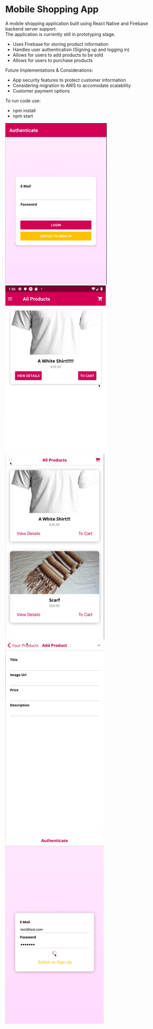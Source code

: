 # Mobile Shopping App
A mobile shopping application built using React Native and Firebase backend server support.  
The application is currently still in prototyping stage.  

- Uses Firebase for storing product information
- Handles user authentication (Signing up and logging in)
- Allows for users to add products to be sold
- Allows for users to purchase products 

Future Implementations & Considerations:

- App security features to protect customer information
- Considering migration to AWS to accomodate scalability
- Customer payment options

To run code use:
- npm install
- npm start

![alt text](https://github.com/NZ369/ShoppingApp/blob/main/images/login.png)
![alt text](https://github.com/NZ369/ShoppingApp/blob/main/images/add.png)
![alt text](https://github.com/NZ369/ShoppingApp/blob/main/images/products.png)
![alt text](https://github.com/NZ369/ShoppingApp/blob/main/images/nav.png)
![alt text](https://github.com/NZ369/ShoppingApp/blob/main/images/login2.png)
